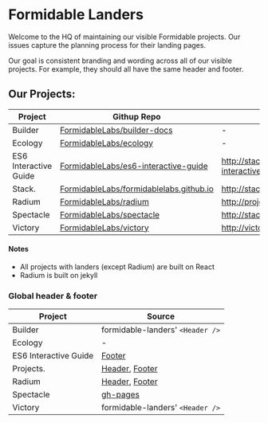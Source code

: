 # Formidable Landers

Welcome to the HQ of maintaining our visible Formidable projects. Our issues capture the planning process for their landing pages.

Our goal is consistent branding and wording across all of our visible projects. For example, they should all have the same header and footer.

## Our Projects:

| Project | Githup Repo | Lander |
| ------- | ----------- | ------ |
| Builder | [FormidableLabs/builder-docs](https://github.com/FormidableLabs/builder-docs) | - |
| Ecology | [FormidableLabs/ecology](https://github.com/FormidableLabs/ecology) | - |
| ES6 Interactive Guide | [FormidableLabs/es6-interactive-guide](https://github.com/FormidableLabs/es6-interactive-guide) | http://stack.formidable.com/es6-interactive-guide/ |
| Stack. | [FormidableLabs/formidablelabs.github.io ](https://github.com/FormidableLabs/victory) | http://stack.formidable.com/ |
| Radium | [FormidableLabs/radium](https://github.com/FormidableLabs/radium) | http://projects.formidablelabs.com/radium/ |
| Spectacle | [FormidableLabs/spectacle](https://github.com/FormidableLabs/spectacle) | http://stack.formidable.com/spectacle/ |
| Victory | [FormidableLabs/victory](https://github.com/FormidableLabs/victory) | http://victory.formidable.com/ |

#### Notes
- All projects with landers (except Radium) are built on React
- Radium is built on jekyll

### Global header & footer
| Project | Source |
| ------- | ----------- |
| Builder | formidable-landers' `<Header />` |
| Ecology | - |
| ES6 Interactive Guide | [Footer](https://github.com/FormidableLabs/es6-interactive-guide/blob/gh-pages/components/footer.jsx) |
| Projects. | [Header](https://github.com/FormidableLabs/formidablelabs.github.io/blob/master/js/header.jsx), [Footer](https://github.com/FormidableLabs/formidablelabs.github.io/blob/master/js/footer.jsx) |
| Radium | [Header](https://github.com/FormidableLabs/radium/blob/gh-pages/_layouts/default.html#L28-L31), [Footer](https://github.com/FormidableLabs/radium/blob/gh-pages/_layouts/default.html#L64-L76) |
| Spectacle | [gh-pages](https://github.com/FormidableLabs/spectacle/tree/gh-pages) |
| Victory | formidable-landers' `<Header />` |
